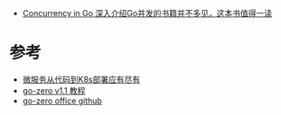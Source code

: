 * [Concurrency in Go 深入介绍Go并发的书籍并不多见，这本书值得一读](https://www.kancloud.cn/mutouzhang/go/596804)




# 参考

* [微服务从代码到K8s部署应有尽有](https://developer.51cto.com/article/701908.html)
* [go-zero v1.1 教程](https://www.bookstack.cn/read/go-zero-1.1.8-zh/contributor.md)
* [go-zero office github](https://github.com/zeromicro/go-zero/blob/master/readme-cn.md)
